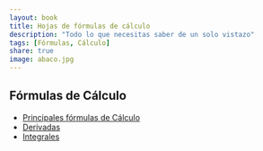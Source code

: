 ```yaml
---
layout: book
title: Hojas de fórmulas de cálculo
description: "Todo lo que necesitas saber de un solo vistazo"
tags: [Fórmulas, Cálculo]
share: true
image: abaco.jpg
---
```


## Fórmulas de Cálculo

- [Principales fórmulas de Cálculo](https://github.com/asalber/formulas-calculo/raw/master/formulas-calculo.pdf)
- [Derivadas](https://github.com/asalber/formulas-calculo/raw/master/formulas-derivadas.pdf)
- [Integrales](https://github.com/asalber/formulas-calculo/raw/master/formulas-integrales.pdf)
